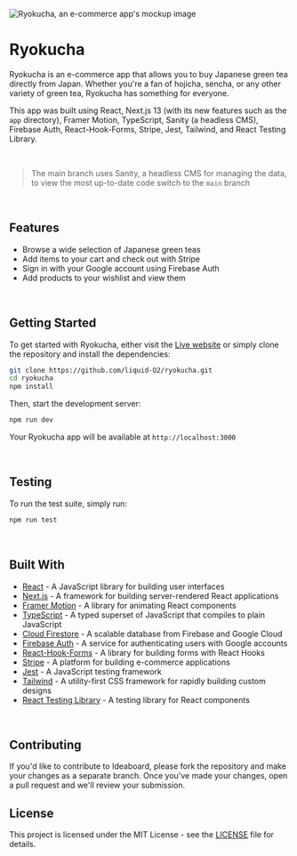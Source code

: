 ![Ryokucha, an e-commerce app's mockup image](https://cdn.sanity.io/images/lo6epx6n/production/4000c8d2ae0902b368988efb7f33d4935b2f00cd-6000x4500.jpg)

# Ryokucha

Ryokucha is an e-commerce app that allows you to buy Japanese green tea directly from Japan. Whether you're a fan of hojicha, sencha, or any other variety of green tea, Ryokucha has something for everyone.

This app was built using React, Next.js 13 (with its new features such as the `app` directory), Framer Motion, TypeScript, Sanity (a headless CMS), Firebase Auth, React-Hook-Forms, Stripe, Jest, Tailwind, and React Testing Library.

<br>

> The main branch uses Sanity, a headless CMS for managing the data, to view the most up-to-date code switch to the
> `main` branch

<br>

## Features

- Browse a wide selection of Japanese green teas
- Add items to your cart and check out with Stripe
- Sign in with your Google account using Firebase Auth
- Add products to your wishlist and view them

<br>

## Getting Started

To get started with Ryokucha, either visit the [Live website](https://ryokucha.vercel.app/) 
or simply clone the repository and install the dependencies:

```bash
git clone https://github.com/liquid-O2/ryokucha.git
cd ryokucha
npm install
```

Then, start the development server:
```bash
npm run dev
```

Your Ryokucha app will be available at `http://localhost:3000`

<br>

## Testing
To run the test suite, simply run:
```bash
npm run test
```

<br>

## Built With

- [React](https://reactjs.org/) - A JavaScript library for building user interfaces
- [Next.js](https://nextjs.org/) - A framework for building server-rendered React applications
- [Framer Motion](https://www.framer.com/motion/) - A library for animating React components
- [TypeScript](https://www.typescriptlang.org/) - A typed superset of JavaScript that compiles to plain JavaScript
- [Cloud Firestore](https://firebase.google.com/products/firestore) - A scalable database from Firebase and Google Cloud
- [Firebase Auth](https://firebase.google.com/docs/auth) - A service for authenticating users with Google accounts
- [React-Hook-Forms](https://react-hook-form.com/) - A library for building forms with React Hooks
- [Stripe](https://stripe.com/) - A platform for building e-commerce applications
- [Jest](https://jestjs.io/) - A JavaScript testing framework
- [Tailwind](https://tailwindcss.com/) - A utility-first CSS framework for rapidly building custom designs
- [React Testing Library](https://testing-library.com/docs/react-testing-library/intro) - A testing library for React components

<br>

## Contributing
If you'd like to contribute to Ideaboard, please fork the repository and make your changes as a separate branch. Once you've made your changes, open a pull request and we'll review your submission.

## License
This project is licensed under the MIT License - see the [LICENSE]() file for details.
